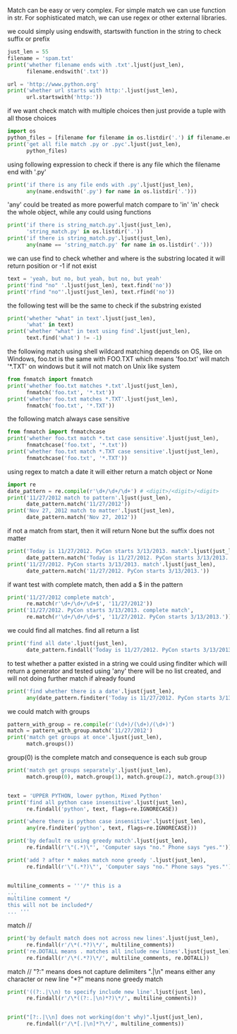 Match can be easy or very complex. For simple match we can use function in str.
For sophisticated match, we can use regex or other external libraries.


we could simply using endswith, startswith function in the string to check suffix or prefix
```python
just_len = 55
filename = 'spam.txt'
print('whether filename ends with .txt'.ljust(just_len),
      filename.endswith('.txt'))

url = 'http://www.python.org'
print('whether url starts with http:'.ljust(just_len),
      url.startswith('http:'))


```

if we want check match with multiple choices
then just provide a tuple with all those choices
```python
import os
python_files = [filename for filename in os.listdir('.') if filename.endswith(('.py', '.pyc'))]
print('get all file match .py or .pyc'.ljust(just_len),
      python_files)


```

using following expression to check if there is any file which the filename end with '.py'
```python
print('if there is any file ends with .py'.ljust(just_len),
      any(name.endswith('.py') for name in os.listdir('.')))


```

'any' could be treated as more powerful match compare to 'in'
'in' check the whole object, while any could using functions
```python
print('if there is string_match.py'.ljust(just_len),
      'string_match.py' in os.listdir('.'))
print('if there is string_match.py'.ljust(just_len),
      any(name == 'string_match.py' for name in os.listdir('.')))


```

we can use find to check whether and where is the substring located
it will return position or -1 if not exist
```python
text = 'yeah, but no, but yeah, but no, but yeah'
print('find "no" '.ljust(just_len), text.find('no'))
print('rfind "no"'.ljust(just_len), text.rfind('no'))


```

the following test will be the same to check if the substring existed
```python
print('whether "what" in text'.ljust(just_len),
      'what' in text)
print('whether "what" in text using find'.ljust(just_len),
      text.find('what') != -1)


```

the following match using shell wildcard matching
depends on OS, like on Windows, foo.txt is the same with FOO.TXT
which means 'foo.txt' will match '*.TXT' on windows
but it will not match on Unix like system
```python
from fnmatch import fnmatch
print('whether foo.txt matches *.txt'.ljust(just_len),
      fnmatch('foo.txt', '*.txt'))
print('whether foo.txt matches *.TXT'.ljust(just_len),
      fnmatch('foo.txt', '*.TXT'))


```

the following match always case sensitive
```python
from fnmatch import fnmatchcase
print('whether foo.txt match *.txt case sensitive'.ljust(just_len),
      fnmatchcase('foo.txt', '*.txt'))
print('whether foo.txt match *.TXT case sensitive'.ljust(just_len),
      fnmatchcase('foo.txt', '*.TXT'))


```

using regex to match a date
it will either return a match object or None
```python
import re
date_pattern = re.compile(r'\d+/\d+/\d+') # <digit>/<digit>/<digit>
print('11/27/2012 match to pattern'.ljust(just_len),
      date_pattern.match('11/27/2012'))
print('Nov 27, 2012 match to matter'.ljust(just_len),
      date_pattern.match('Nov 27, 2012'))


```

if not a match from start, then it will return None
but the suffix does not matter
```python
print('Today is 11/27/2012. PyCon starts 3/13/2013. match'.ljust(just_len),
      date_pattern.match('Today is 11/27/2012. PyCon starts 3/13/2013.'))
print('11/27/2012. PyCon starts 3/13/2013. match'.ljust(just_len),
      date_pattern.match('11/27/2012. PyCon starts 3/13/2013.'))


```

if want test with complete match, then add a $ in the pattern
```python
print('11/27/2012 complete match',
      re.match(r'\d+/\d+/\d+$', '11/27/2012'))
print('11/27/2012. PyCon starts 3/13/2013. complete match',
      re.match(r'\d+/\d+/\d+$', '11/27/2012. PyCon starts 3/13/2013.'))


```

we could find all matches. find all return a list
```python
print('find all date'.ljust(just_len),
      date_pattern.findall('Today is 11/27/2012. PyCon starts 3/13/2013.'))


```

to test whether a patter existed in a string
we could using finditer which will return a generator
and tested using 'any'
there will be no list created, and will not doing further match if already found
```python
print('find whether there is a date'.ljust(just_len),
      any(date_pattern.finditer('Today is 11/27/2012. PyCon starts 3/13/2013.')))


```

we could match with groups
```python
pattern_with_group = re.compile(r'(\d+)/(\d+)/(\d+)')
match = pattern_with_group.match('11/27/2012')
print('match get groups at once'.ljust(just_len),
      match.groups())

```

group(0) is the complete match
and consequence is each sub group
```python
print('match get groups separately'.ljust(just_len),
      match.group(0), match.group(1), match.group(2), match.group(3))


text = 'UPPER PYTHON, lower python, Mixed Python'
print('find all python case insensitive'.ljust(just_len),
      re.findall('python', text, flags=re.IGNORECASE))

print('where there is python case insensitive'.ljust(just_len),
      any(re.finditer('python', text, flags=re.IGNORECASE)))

print('by default re using greedy match'.ljust(just_len),
      re.findall(r'\"(.*)\"', 'Computer says "no." Phone says "yes."'))

print('add ? after * makes match none greedy '.ljust(just_len),
      re.findall(r'\"(.*?)\"', 'Computer says "no." Phone says "yes."'))


multiline_comments = '''/* this is a
...
multiline comment */
this will not be included*/
... '''
```

match /*<any comments>*/
```python
print('by default match does not across new lines'.ljust(just_len),
      re.findall(r'/\*(.*?)\*/', multiline_comments))
print('re.DOTALL means . matches all include new lines'.ljust(just_len),
      re.findall(r'/\*(.*?)\*/', multiline_comments, re.DOTALL))

```

match /*<any comments could across new lines>*/
"?:"   means does not capture delimiters
".|\n" means either any character or new line
"*?"   means none greedy match
```python
print('((?:.|\\n) to specify include new line'.ljust(just_len),
      re.findall(r'/\*((?:.|\n)*?)\*/', multiline_comments))


print("[?:.|\\n] does not working(don't why)".ljust(just_len),
      re.findall(r'/\*[.|\n]*?\*/', multiline_comments))

```
